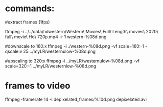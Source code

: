# commands:

#extract frames (1fps)

ffmpeg -i ../../data/hdwestern/Western\ Movies\ Full\ Length\ movies\ 2020\ full\ movie\ Hd\ 720p.mp4 -r 1 western-%08d.png

#downscale to 160:x
 ffmpeg -i ./western-%08d.png -vf scale=160:-1 -qscale:v 25 ../myLR/westernulow-%08d.png


 #upscaling to 320:x
 ffmpeg -i ../myLR/westernulow-%08d.png -vf scale=320:-1 ../myLR/westernlow-%08d.png

# frames to video

ffmpeg -framerate 14 -i depixelated_frames/%10d.png depixelated.avi
